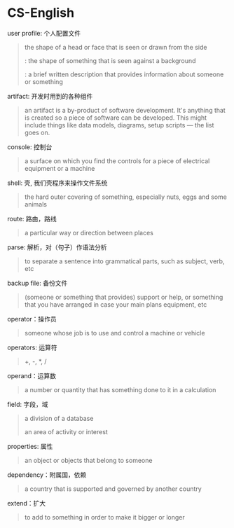 # CS-English

user profile: 个人配置文件

>  the shape of a head or face that is seen or drawn from the side
>
>  : the shape of something that is seen against a background
>
>  : a brief written description that provides information about someone or something



artifact: 开发时用到的各种组件

>  an artifact is a by-product of software development. It's anything that is created so a piece of software can be developed. This might include things like data models, diagrams, setup scripts — the list goes on.



console: 控制台

> a surface on which you find the controls for a piece of electrical equipment or a machine



shell: 壳, 我们壳程序来操作文件系统

> the hard outer covering of something, especially nuts, eggs  and some animals



route: 路由，路线

>a particular way or direction between places



parse: 解析，对（句子）作语法分析

> to separate a sentence into grammatical parts, such as subject, verb, etc



backup file: 备份文件

> (someone or something that provides) support or help, or something that you have arranged in case your main plans equipment, etc



operator：操作员

> someone whose job is to use and control a machine or vehicle



operators: 运算符

> +, -, *,  /



operand：运算数

> a number or quantity that has something done to it in a calculation



field: 字段，域

> a division of a database
>
> an area of activity or interest



properties: 属性

> an object or objects that belong to someone



dependency：附属国，依赖

> a country that is supported and governed by another country



extend：扩大

> to add to something in order to make it bigger or longer
